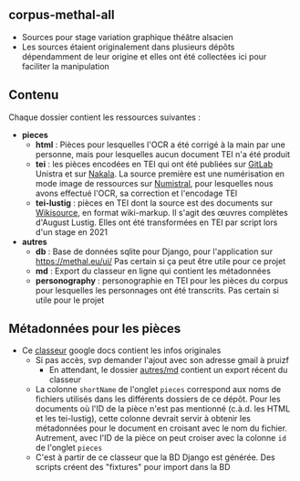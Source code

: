 corpus-methal-all
-----------------

- Sources pour stage variation graphique théâtre alsacien
- Les sources étaient originalement dans plusieurs dépôts dépendamment de leur origine et elles ont été collectées ici pour faciliter la manipulation

## Contenu

Chaque dossier contient les ressources suivantes :
- **pieces**
	- **html** : Pièces pour lesquelles l'OCR a été corrigé à la main par une personne, mais pour lesquelles aucun document TEI n'a été produit
	- **tei** : les pièces encodées en TEI qui ont été publiées sur [GitLab](https://git.unistra.fr/methal/methal-sources) Unistra et sur [Nakala](https://nakala.fr/collection/10.34847/nkl.feb4r8j9). La source première est une numérisation en mode image de ressources sur [Numistral](https://www.numistral.fr/services/engine/search/sru?operation=searchRetrieve&exactSearch=false&collapsing=true&version=1.2&query=(colnum%20adj%20%22BNUStr058%22)&suggest=10&keywords=), pour lesquelles nous avons effectué l'OCR, sa correction et l'encodage TEI
	- **tei-lustig** : pièces en TEI dont la source est des documents sur [Wikisource](https://als.wikipedia.org/wiki/Text:August_Lustig/A._Lustig_S%C3%A4mtliche_Werke:_Band_2), en format wiki-markup. Il s'agit des œuvres complètes d'August Lustig. Elles ont été transformées en TEI par script lors d'un stage en 2021
- **autres**
	- **db** : Base de données sqlite pour Django, pour l'application sur https://methal.eu/ui/ Pas certain si ça peut être utile pour ce projet
	- **md** : Export du classeur en ligne qui contient les métadonnées
	- **personography** : personographie en TEI pour les pièces du corpus pour lesquelles les personnages ont été transcrits. Pas certain si utile pour le projet


## Métadonnées pour les pièces

- Ce [classeur](https://docs.google.com/spreadsheets/d/1_xUK1uP209UCjJ9agqr_Zik65u08A8rOAVo53PTtj8Y/edit#gid=731925022) google docs contient les infos originales
	- Si pas accès, svp demander l'ajout avec son adresse gmail à pruizf
		- En attendant, le dossier [autres/md](./autres/md) contient un export récent du classeur
	- La colonne `shortName` de l'onglet `pieces` correspond aux noms de fichiers utilisés dans les différents dossiers de ce dépôt. Pour les documents où l'ID de la pièce n'est pas mentionné (c.à.d. les HTML et les tei-lustig), cette colonne devrait servir à obtenir les métadonnées pour le document en croisant avec le nom du fichier. Autrement, avec l'ID de la pièce on peut croiser avec la colonne `id` de l'onglet `pieces`
	- C'est à partir de ce classeur que la BD Django est générée. Des scripts créent des "fixtures" pour import dans la BD
